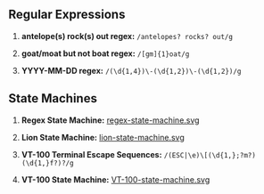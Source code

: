## Regular Expressions

1. **antelope(s) rock(s) out regex:** `/antelopes? rocks? out/g`

1. **goat/moat but not boat regex:** `/[gm]{1}oat/g`

1. **YYYY-MM-DD regex:** `/(\d{1,4})\-(\d{1,2})\-(\d{1,2})/g`

## State Machines

1. **Regex State Machine:** [regex-state-machine.svg](regex-state-machine.svg)

1. **Lion State Machine:** [lion-state-machine.svg](lion-state-machine.svg)

1. **VT-100 Terminal Escape Sequences:** `/(ESC|\e)\[(\d{1,};?m?)(\d{1,}f?)?/g`

1. **VT-100 State Machine:** [VT-100-state-machine.svg](VT-100-state-machine.svg)